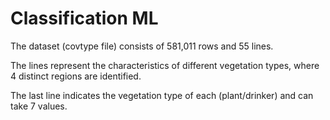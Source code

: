 # Classification ML 

The dataset (covtype file) consists of 581,011 rows and 55 lines. 

The lines represent the characteristics of different 
vegetation types, where 4 distinct regions are identified. 

The last line indicates the vegetation type of each (plant/drinker) and can take 7 values.


